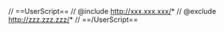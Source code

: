 // ==UserScript== // @include http://xxx.xxx.xxx/* // @exclude http://zzz.zzz.zzz/* // ==/UserScript==